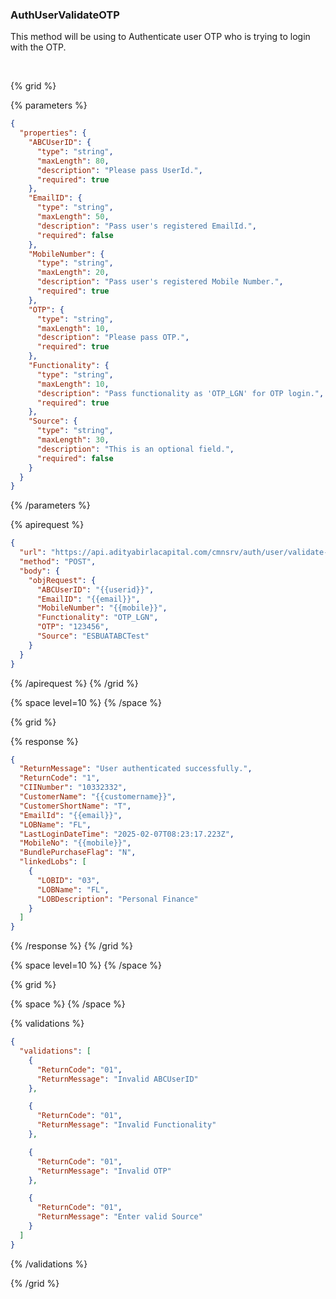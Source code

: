 ### AuthUserValidateOTP

This method will be using to Authenticate user OTP who is trying to login with the OTP.

&nbsp;

{% grid %}

{% parameters %}

```json
{
  "properties": {
    "ABCUserID": {
      "type": "string",
      "maxLength": 80,
      "description": "Please pass UserId.",
      "required": true
    },
    "EmailID": {
      "type": "string",
      "maxLength": 50,
      "description": "Pass user's registered EmailId.",
      "required": false
    },
    "MobileNumber": {
      "type": "string",
      "maxLength": 20,
      "description": "Pass user's registered Mobile Number.",
      "required": true
    },
    "OTP": {
      "type": "string",
      "maxLength": 10,
      "description": "Please pass OTP.",
      "required": true
    },
    "Functionality": {
      "type": "string",
      "maxLength": 10,
      "description": "Pass functionality as 'OTP_LGN' for OTP login.",
      "required": true
    },
    "Source": {
      "type": "string",
      "maxLength": 30,
      "description": "This is an optional field.",
      "required": false
    }
  }
}
```

{% /parameters %}

{% apirequest %}

```json
{
  "url": "https://api.adityabirlacapital.com/cmnsrv/auth/user/validate-otp",
  "method": "POST",
  "body": {
    "objRequest": {
      "ABCUserID": "{{userid}}",
      "EmailID": "{{email}}",
      "MobileNumber": "{{mobile}}",
      "Functionality": "OTP_LGN",
      "OTP": "123456",
      "Source": "ESBUATABCTest"
    }
  }
}
```

{% /apirequest %}
{% /grid %}

{% space level=10 %}
{% /space %}

{% grid %}

{% response %}

```json
{
  "ReturnMessage": "User authenticated successfully.",
  "ReturnCode": "1",
  "CIINumber": "10332332",
  "CustomerName": "{{customername}}",
  "CustomerShortName": "T",
  "EmailId": "{{email}}",
  "LOBName": "FL",
  "LastLoginDateTime": "2025-02-07T08:23:17.223Z",
  "MobileNo": "{{mobile}}",
  "BundlePurchaseFlag": "N",
  "linkedLobs": [
    {
      "LOBID": "03",
      "LOBName": "FL",
      "LOBDescription": "Personal Finance"
    }
  ]
}
```

{% /response %}
{% /grid %}

{% space level=10 %}
{% /space %}

{% grid %}

{% space %}
{% /space %}

{% validations %}

```json
{
  "validations": [
    {
      "ReturnCode": "01",
      "ReturnMessage": "Invalid ABCUserID"
    },

    {
      "ReturnCode": "01",
      "ReturnMessage": "Invalid Functionality"
    },

    {
      "ReturnCode": "01",
      "ReturnMessage": "Invalid OTP"
    },

    {
      "ReturnCode": "01",
      "ReturnMessage": "Enter valid Source"
    }
  ]
}
```

{% /validations %}

{% /grid %}
